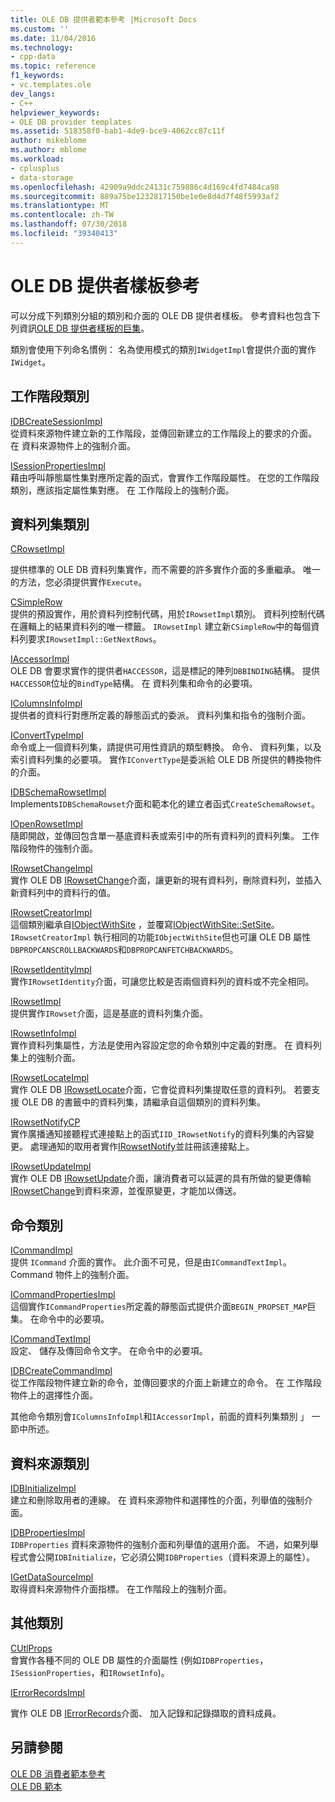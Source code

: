 ```yaml
---
title: OLE DB 提供者範本參考 |Microsoft Docs
ms.custom: ''
ms.date: 11/04/2016
ms.technology:
- cpp-data
ms.topic: reference
f1_keywords:
- vc.templates.ole
dev_langs:
- C++
helpviewer_keywords:
- OLE DB provider templates
ms.assetid: 518358f0-bab1-4de9-bce9-4062cc87c11f
author: mikeblome
ms.author: mblome
ms.workload:
- cplusplus
- data-storage
ms.openlocfilehash: 42909a9ddc24131c759886c4d169c4fd7484ca98
ms.sourcegitcommit: 889a75be1232817150be1e0e8d4d7f48f5993af2
ms.translationtype: MT
ms.contentlocale: zh-TW
ms.lasthandoff: 07/30/2018
ms.locfileid: "39340413"
---
```

# <a name="ole-db-provider-templates-reference"></a>OLE DB 提供者樣板參考
可以分成下列類別分組的類別和介面的 OLE DB 提供者樣板。 參考資料也包含下列資訊[OLE DB 提供者樣板的巨集](../../data/oledb/macros-for-ole-db-provider-templates.md)。  
  
 類別會使用下列命名慣例： 名為使用模式的類別`IWidgetImpl`會提供介面的實作`IWidget`。  
  
## <a name="session-classes"></a>工作階段類別  
 [IDBCreateSessionImpl](../../data/oledb/idbcreatesessionimpl-class.md)  
 從資料來源物件建立新的工作階段，並傳回新建立的工作階段上的要求的介面。 在 資料來源物件上的強制介面。  
  
 [ISessionPropertiesImpl](../../data/oledb/isessionpropertiesimpl-class.md)  
 藉由呼叫靜態屬性集對應所定義的函式，會實作工作階段屬性。 在您的工作階段類別，應該指定屬性集對應。 在 工作階段上的強制介面。  
  
## <a name="rowset-classes"></a>資料列集類別  
 [CRowsetImpl](../../data/oledb/crowsetimpl-class.md)  
  
 提供標準的 OLE DB 資料列集實作，而不需要的許多實作介面的多重繼承。 唯一的方法，您必須提供實作`Execute`。  
  
 [CSimpleRow](../../data/oledb/csimplerow-class.md)  
 提供的預設實作，用於資料列控制代碼，用於`IRowsetImpl`類別。 資料列控制代碼在邏輯上的結果資料列的唯一標籤。 `IRowsetImpl` 建立新`CSimpleRow`中的每個資料列要求`IRowsetImpl::GetNextRows`。  
  
 [IAccessorImpl](../../data/oledb/iaccessorimpl-class.md)  
 OLE DB 會要求實作的提供者`HACCESSOR`，這是標記的陣列`DBBINDING`結構。 提供`HACCESSOR`位址的`BindType`結構。 在 資料列集和命令的必要項。  
  
 [IColumnsInfoImpl](../../data/oledb/icolumnsinfoimpl-class.md)  
 提供者的資料行對應所定義的靜態函式的委派。 資料列集和指令的強制介面。  
  
 [IConvertTypeImpl](../../data/oledb/iconverttypeimpl-class.md)  
 命令或上一個資料列集，請提供可用性資訊的類型轉換。 命令、 資料列集，以及索引資料列集的必要項。 實作`IConvertType`是委派給 OLE DB 所提供的轉換物件的介面。  
  
 [IDBSchemaRowsetImpl](../../data/oledb/idbschemarowsetimpl-class.md)  
 Implements`IDBSchemaRowset`介面和範本化的建立者函式`CreateSchemaRowset`。  
  
 [IOpenRowsetImpl](../../data/oledb/iopenrowsetimpl-class.md)  
 隨即開啟，並傳回包含單一基底資料表或索引中的所有資料列的資料列集。 工作階段物件的強制介面。  
  
 [IRowsetChangeImpl](../../data/oledb/irowsetchangeimpl-class.md)  
 實作 OLE DB [IRowsetChange](https://msdn.microsoft.com/library/ms715790.aspx)介面，讓更新的現有資料列，刪除資料列，並插入新資料列中的資料行的值。  
  
 [IRowsetCreatorImpl](../../data/oledb/irowsetcreatorimpl-class.md)  
 這個類別繼承自[IObjectWithSite](http://msdn.microsoft.com/library/windows/desktop/ms693765) ，並覆寫[IObjectWithSite::SetSite](http://msdn.microsoft.com/library/windows/desktop/ms683869)。 `IRowsetCreatorImpl` 執行相同的功能`IObjectWithSite`但也可讓 OLE DB 屬性`DBPROPCANSCROLLBACKWARDS`和`DBPROPCANFETCHBACKWARDS`。  
  
 [IRowsetIdentityImpl](../../data/oledb/irowsetidentityimpl-class.md)  
 實作`IRowsetIdentity`介面，可讓您比較是否兩個資料列的資料或不完全相同。  
  
 [IRowsetImpl](../../data/oledb/irowsetimpl-class.md)  
 提供實作`IRowset`介面，這是基底的資料列集介面。  
  
 [IRowsetInfoImpl](../../data/oledb/irowsetinfoimpl-class.md)  
 實作資料列集屬性，方法是使用內容設定您的命令類別中定義的對應。 在 資料列集上的強制介面。  
  
 [IRowsetLocateImpl](../../data/oledb/irowsetlocateimpl-class.md)  
 實作 OLE DB [IRowsetLocate](https://msdn.microsoft.com/library/ms721190.aspx)介面，它會從資料列集提取任意的資料列。 若要支援 OLE DB 的書籤中的資料列集，請繼承自這個類別的資料列集。  
  
 [IRowsetNotifyCP](../../data/oledb/irowsetnotifycp-class.md)  
 實作廣播通知接聽程式連接點上的函式`IID_IRowsetNotify`的資料列集的內容變更。 處理通知的取用者實作[IRowsetNotify](https://msdn.microsoft.com/library/ms712959.aspx)並註冊該連接點上。  
  
 [IRowsetUpdateImpl](../../data/oledb/irowsetupdateimpl-class.md)  
 實作 OLE DB [IRowsetUpdate](https://msdn.microsoft.com/library/ms714401.aspx)介面，讓消費者可以延遲的具有所做的變更傳輸[IRowsetChange](https://msdn.microsoft.com/library/ms715790.aspx)到資料來源，並復原變更，才能加以傳送。  
  
## <a name="command-classes"></a>命令類別  
 [ICommandImpl](../../data/oledb/icommandimpl-class.md)  
 提供 `ICommand` 介面的實作。 此介面不可見，但是由`ICommandTextImpl`。 Command 物件上的強制介面。  
  
 [ICommandPropertiesImpl](../../data/oledb/icommandpropertiesimpl-class.md)  
 這個實作`ICommandProperties`所定義的靜態函式提供介面`BEGIN_PROPSET_MAP`巨集。 在命令中的必要項。  
  
 [ICommandTextImpl](../../data/oledb/icommandtextimpl-class.md)  
 設定、 儲存及傳回命令文字。 在命令中的必要項。  
  
 [IDBCreateCommandImpl](../../data/oledb/idbcreatecommandimpl-class.md)  
 從工作階段物件建立新的命令，並傳回要求的介面上新建立的命令。 在 工作階段物件上的選擇性介面。  
  
 其他命令類別會`IColumnsInfoImpl`和`IAccessorImpl`，前面的資料列集類別 」 一節中所述。  
  
## <a name="data-source-classes"></a>資料來源類別  
 [IDBInitializeImpl](../../data/oledb/idbinitializeimpl-class.md)  
 建立和刪除取用者的連線。 在 資料來源物件和選擇性的介面，列舉值的強制介面。  
  
 [IDBPropertiesImpl](../../data/oledb/idbpropertiesimpl-class.md)  
 `IDBProperties` 資料來源物件的強制介面和列舉值的選用介面。 不過，如果列舉程式會公開`IDBInitialize`，它必須公開`IDBProperties`（資料來源上的屬性）。  
  
 [IGetDataSourceImpl](../../data/oledb/igetdatasourceimpl-class.md)  
 取得資料來源物件介面指標。 在工作階段上的強制介面。  
  
## <a name="other-classes"></a>其他類別  
 [CUtlProps](../../data/oledb/cutlprops-class.md)  
 會實作各種不同的 OLE DB 屬性的介面屬性 (例如`IDBProperties`， `ISessionProperties`，和`IRowsetInfo`)。  
  
 [IErrorRecordsImpl](../../data/oledb/ierrorrecordsimpl-class.md)  
  
 實作 OLE DB [IErrorRecords](https://msdn.microsoft.com/library/ms718112.aspx)介面、 加入記錄和記錄擷取的資料成員。  
  
## <a name="see-also"></a>另請參閱  
 [OLE DB 消費者範本參考](../../data/oledb/ole-db-consumer-templates-reference.md)   
 [OLE DB 範本](../../data/oledb/ole-db-templates.md)